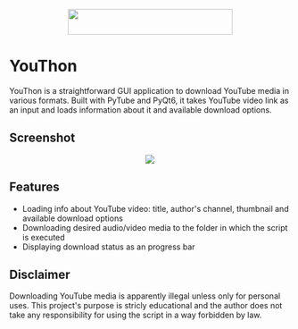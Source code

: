 <div align="center">
  <p>
    <img src="https://imgur.com/ApNk70Q.png" width="295" height="46"/>
  </p>
</div>

# YouThon

YouThon is a straightforward GUI application to download YouTube media in various formats. Built with PyTube and PyQt6, it takes YouTube video link as an input and loads information about it and available download options.

## Screenshot

<div align="center">
  <p>
    <img src="https://imgur.com/rCvkTHr.png"/>
  </p>
</div>

## Features

- Loading info about YouTube video: title, author's channel, thumbnail and available download options
- Downloading desired audio/video media to the folder in which the script is executed
- Displaying download status as an progress bar

## Disclaimer

Downloading YouTube media is apparently illegal unless only for personal uses. This project's purpose is stricly educational and the author does not take any responsibility for using the script in a way forbidden by law.